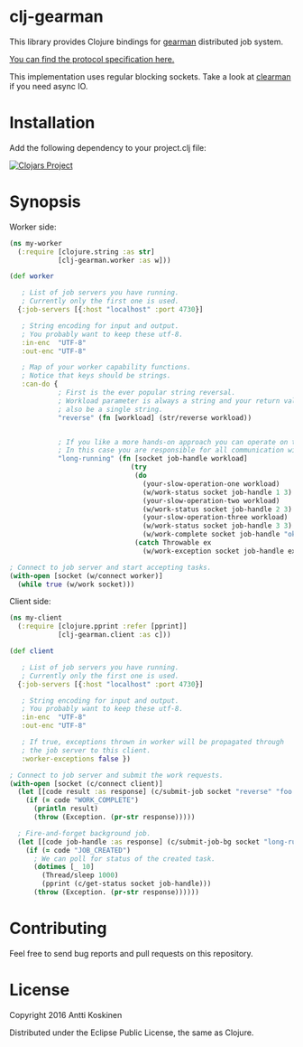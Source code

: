 # clj-gearman

This library provides Clojure bindings for [gearman](http://gearman.org/) distributed job system.

[You can find the protocol specification here.](http://gearman.org/protocol/)

This implementation uses regular blocking sockets.
Take a look at [clearman](https://github.com/joshrotenberg/clearman) if you need async IO.

# Installation

Add the following dependency to your project.clj file:

[![Clojars Project](https://img.shields.io/clojars/v/clj-gearman.svg)](https://clojars.org/clj-gearman)

# Synopsis

Worker side:

```clojure
(ns my-worker
  (:require [clojure.string :as str]
            [clj-gearman.worker :as w]))

(def worker

   ; List of job servers you have running.
   ; Currently only the first one is used.
  {:job-servers [{:host "localhost" :port 4730}]

   ; String encoding for input and output.
   ; You probably want to keep these utf-8.
   :in-enc  "UTF-8"
   :out-enc "UTF-8"

   ; Map of your worker capability functions.
   ; Notice that keys should be strings.
   :can-do {
            ; First is the ever popular string reversal.
            ; Workload parameter is always a string and your return value must
            ; also be a single string.
            "reverse" (fn [workload] (str/reverse workload))


            ; If you like a more hands-on approach you can operate on the worker socket directly.
            ; In this case you are responsible for all communication with the job server.
            "long-running" (fn [socket job-handle workload]
                              (try
                               (do
                                 (your-slow-operation-one workload)
                                 (w/work-status socket job-handle 1 3)
                                 (your-slow-operation-two workload)
                                 (w/work-status socket job-handle 2 3)
                                 (your-slow-operation-three workload)
                                 (w/work-status socket job-handle 3 3)
                                 (w/work-complete socket job-handle "ok"))
                               (catch Throwable ex
                                 (w/work-exception socket job-handle ex))))}})

; Connect to job server and start accepting tasks.
(with-open [socket (w/connect worker)]
  (while true (w/work socket)))

```


Client side:

```clojure
(ns my-client
  (:require [clojure.pprint :refer [pprint]]
            [clj-gearman.client :as c]))

(def client

   ; List of job servers you have running.
   ; Currently only the first one is used.
  {:job-servers [{:host "localhost" :port 4730}]

   ; String encoding for input and output.
   ; You probably want to keep these utf-8.
   :in-enc  "UTF-8"
   :out-enc "UTF-8"

   ; If true, exceptions thrown in worker will be propagated through
   ; the job server to this client.
   :worker-exceptions false })

; Connect to job server and submit the work requests.
(with-open [socket (c/connect client)]
  (let [[code result :as response] (c/submit-job socket "reverse" "foo bar baz")]
    (if (= code "WORK_COMPLETE")
      (println result)
      (throw (Exception. (pr-str response)))))

  ; Fire-and-forget background job.
  (let [[code job-handle :as response] (c/submit-job-bg socket "long-running" "Our workload string")]
    (if (= code "JOB_CREATED")
      ; We can poll for status of the created task.
      (dotimes [_ 10]
        (Thread/sleep 1000)
        (pprint (c/get-status socket job-handle)))
      (throw (Exception. (pr-str response))))))

```


# Contributing

Feel free to send bug reports and pull requests on this repository.

# License

Copyright 2016 Antti Koskinen

Distributed under the Eclipse Public License, the same as Clojure.
